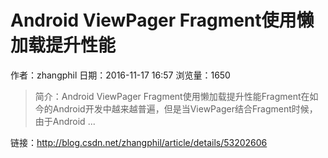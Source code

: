 # Android ViewPager Fragment使用懒加载提升性能
作者：zhangphil
日期：2016-11-17 16:57
浏览量：1650
> 简介：﻿﻿Android ViewPager Fragment使用懒加载提升性能Fragment在如今的Android开发中越来越普遍，但是当ViewPager结合Fragment时候，由于Android ...

 链接：http://blog.csdn.net/zhangphil/article/details/53202606
